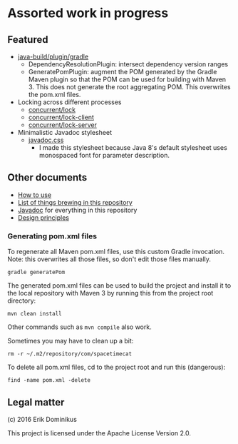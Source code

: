 # Assorted work in progress

## Featured

* [java-build/plugin/gradle](java-build/plugin/gradle)
    * DependencyResolutionPlugin: intersect dependency version ranges
    * GeneratePomPlugin: augment the POM generated by the Gradle Maven plugin
    so that the POM can be used for building with Maven 3.
    This does not generate the root aggregating POM.
    This overwrites the pom.xml files.
* Locking across different processes
    * [concurrent/lock](concurrent/lock)
    * [concurrent/lock-client](concurrent/lock-client)
    * [concurrent/lock-server](concurrent/lock-server)
* Minimalistic Javadoc stylesheet
    * [javadoc.css](javadoc.css)
        * I made this stylesheet because Java 8's default stylesheet
        uses monospaced font for parameter description.

## Other documents

* [How to use](usage.md)
* [List of things brewing in this repository](list.md)
* [Javadoc](https://edom.github.com/java-doc/index.html) for everything in this repository
* [Design principles](design.md)

### Generating pom.xml files

To regenerate all Maven pom.xml files, use this custom Gradle invocation.
Note: this overwrites all those files, so don't edit those files manually.

```
gradle generatePom
```

The generated pom.xml files can be used to build the project
and install it to the local repository with Maven 3
by running this from the project root directory:

```
mvn clean install
```

Other commands such as `mvn compile` also work.

Sometimes you may have to clean up a bit:

```
rm -r ~/.m2/repository/com/spacetimecat
```

To delete all pom.xml files,
cd to the project root and run this (dangerous):

```
find -name pom.xml -delete
```

## Legal matter

(c) 2016 Erik Dominikus

This project is licensed under the Apache License Version 2.0.
